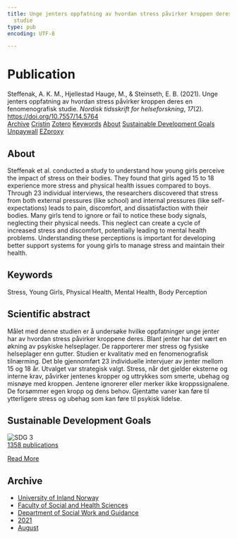 ```yaml
---
title: Unge jenters oppfatning av hvordan stress påvirker kroppen deres en fenomenografisk
  studie
type: pub
encoding: UTF-8

---
```

<h1>Publication</h1>
<article id="csl-bib-container-5S8MR25V" class="csl-bib-container">
  <div class="csl-bib-body"> <div class="csl-entry">Steffenak, A. K. M., Hjellestad Hauge, M., &#38; Steinseth, E. B. (2021). Unge jenters oppfatning av hvordan stress påvirker kroppen deres en fenomenografisk studie. <i>Nordisk tidsskrift for helseforskning</i>, <i>17</i>(2). <a href="https://doi.org/10.7557/14.5764">https://doi.org/10.7557/14.5764</a></div> </div>
  <div class="csl-bib-buttons">
    <a href="#taxonomy-article-5S8MR25V" alt="archive" class="csl-bib-button">Archive</a>
    <a href="https://app.cristin.no/results/show.jsf?id=1929230" alt="Cristin" class="csl-bib-button">Cristin</a>
    <a href="http://zotero.org/groups/5881554/items/5S8MR25V" alt="Zotero" class="csl-bib-button">Zotero</a>
    <a href="#keywords-article-5S8MR25V" alt="keywords" class="csl-bib-button">Keywords</a>
    <a href="#about-article-5S8MR25V" alt="about_pub" class="csl-bib-button">About</a>
    <a href="#sdg-article-5S8MR25V" alt="sdg" class="csl-bib-button">Sustainable Development Goals</a>
    <a href="https://septentrio.uit.no/index.php/helseforsk/article/download/5764/5798" alt="Unpaywall" class="csl-bib-button">Unpaywall</a>
    <a href="https://septentrio.uit.no/index.php/helseforsk/article/download/5764/5798" alt="EZproxy" class="csl-bib-button">EZproxy</a>
  </div>
  <div id="csl-bib-meta-container-5S8MR25V"></div>
</article>
<div id="csl-bib-meta-5S8MR25V" class="csl-bib-meta">
  <article id="about-article-5S8MR25V" class="about_pub-article">
    <h1>About</h1>
    Steffenak et al. conducted a study to understand how young girls perceive the impact of stress on their bodies. They found that girls aged 15 to 18 experience more stress and physical health issues compared to boys. Through 23 individual interviews, the researchers discovered that stress from both external pressures (like school) and internal pressures (like self-expectations) leads to pain, discomfort, and dissatisfaction with their bodies. Many girls tend to ignore or fail to notice these body signals, neglecting their physical needs. This neglect can create a cycle of increased stress and discomfort, potentially leading to mental health problems. Understanding these perceptions is important for developing better support systems for young girls to manage stress and maintain their health.
  </article>
  <article id="keywords-article-5S8MR25V" class="keywords-article">
    <h1>Keywords</h1>
    Stress, Young Girls, Physical Health, Mental Health, Body Perception
  </article>
  <article id="abstract-article-5S8MR25V" class="abstract-article">
    <h1>Scientific abstract</h1>
    Målet med denne studien er å undersøke hvilke oppfatninger unge jenter har av hvordan stress påvirker kroppene deres. Blant jenter har det vært en økning av psykiske helseplager. De rapporterer mer stress og fysiske helseplager enn gutter. Studien er kvalitativ med en fenomenografisk tilnærming. Det ble gjennomført 23 individuelle intervjuer av jenter mellom 15 og 18 år. Utvalget var strategisk valgt. Stress, når det gjelder eksterne og interne krav, påvirker jentenes kropper og uttrykkes som smerte, ubehag og misnøye med kroppen. Jentene ignorerer eller merker ikke kroppssignalene. De forsømmer egen kropp og dens behov. Gjentatte vaner kan føre til ytterligere stress og ubehag som kan føre til psykisk lidelse.
  </article>
  <article id="sdg-article-5S8MR25V" class="sdg-article">
    <h1>Sustainable Development Goals</h1>
    <div class="sdg-container"><div id="sdg3" class="sdg">
        <img src="{{< params subfolder >}}images/sdg/sdg03_en.png" class="image" alt="SDG 3">
        <div class="sdg-overlay">
          <a href="/en/archive/?key=?sdg=3#archive" class="sdg-publication-count"><span>1358</span> publications</a>
          <p><a href="https://sdgs.un.org/goals/goal3" class="sdg-read-more">Read More</a></p>
        </div>
      </div></div>
  </article>
  <article id="taxonomy-article-5S8MR25V" class="taxonomy-article">
    <h1>Archive</h1>
    <ul>
      <li>
        <a href="/en/archive/?key=3DCRN523">University of Inland Norway</a>
      </li>
      <li>
        <a href="/en/archive/?key=IDKFS3MX">Faculty of Social and Health Sciences</a>
      </li>
      <li>
        <a href="/en/archive/?key=CU4VFGCV">Department of Social Work and Guidance</a>
      </li>
      <li>
        <a href="/en/archive/?key=2C96K84E">2021</a>
      </li>
      <li>
        <a href="/en/archive/?key=RZJY5L2W">August</a>
      </li>
    </ul>
  </article>
</div>
